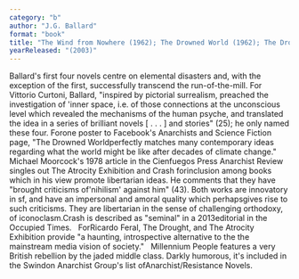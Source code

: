 ```yaml
---
category: "b"
author: "J.G. Ballard"
format: "book"
title: "The Wind from Nowhere (1962); The Drowned World (1962); The Drought (1965); The Crystal World (1966); The Atrocity Exhibition (1970); Crash (1973); Millennium People"
yearReleased: "(2003)"
---
```

Ballard's first four novels centre on elemental disasters and, with the exception of the first, successfully transcend the run-of-the-mill. For Vittorio Curtoni, Ballard, "inspired by pictorial surrealism, preached the investigation of 'inner space, i.e. of those connections at the unconscious level which revealed the mechanisms of the human psyche, and translated the idea in a series of brilliant novels [ . . . ] and stories" (25); he only named these four. Forone poster to Facebook's Anarchists and Science Fiction page, "The Drowned Worldperfectly matches many contemporary ideas regarding what the world might be like after decades of climate change."
 
Michael Moorcock's 1978 article in the Cienfuegos Press Anarchist Review singles out The Atrocity Exhibition and Crash forinclusion among books which in his view promote libertarian ideas. He comments that they have "brought criticisms of'nihilism' against him" (43). Both works are innovatory in sf, and have an impersonal and amoral quality which perhapsgives rise to such criticisms. They are libertarian in the sense of challenging orthodoxy, of iconoclasm.Crash is described as "seminal" in a 2013editorial in the Occupied Times.
 
ForRicardo Feral, The Drought, and The Atrocity Exhibition provide "a haunting, introspective alternative to the the mainstream media vision of society."
 
Millennium People features a very British rebellion by the jaded middle class. Darkly humorous, it's included in the Swindon Anarchist Group's list ofAnarchist/Resistance Novels.